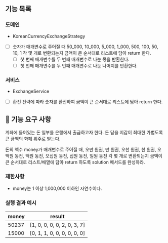 ## 기능 목록
### 도메인
-  KoreanCurrencyExchangeStrategy
- [ ] 숫자가 매개변수로 주어질 때 50_000, 10_000, 5_000, 1_000, 500, 100, 50, 10, 1 각 몇 개로 변환되는지 금액이 큰 순서대로 리스트에 담아 return 한다.
    - [ ] 첫 번째 매개변수를 두 번째 매개변수로 나눈 몫을 반환한다.
    - [ ] 첫 번째 매개변수를 두 번째 매개변수로 나눈 나머지를 반환한다.
### 서비스
-  ExchangeService
- [ ] 환전 전략에 따라 숫자를 환전하여 금액이 큰 순서대로 리스트에 담아 return 한다.

## 🚀 기능 요구 사항

계좌에 들어있는 돈 일부를 은행에서 출금하고자 한다. 돈 담을 지갑이 최대한 가볍도록 큰 금액의 화폐 위주로 받는다.

돈의 액수 money가 매개변수로 주어질 때, 오만 원권, 만 원권, 오천 원권, 천 원권, 오백원 동전, 백원 동전, 오십원 동전, 십원 동전, 일원 동전 각 몇 개로 변환되는지 금액이 큰 순서대로 리스트/배열에 담아 return 하도록 solution 메서드를 완성하라.

### 제한사항

- money는 1 이상 1,000,000 이하인 자연수이다.

### 실행 결과 예시

| money | result |
| --- | --- |
| 50237	| [1, 0, 0, 0, 0, 2, 0, 3, 7] |
| 15000	| [0, 1, 1, 0, 0, 0, 0, 0, 0] |
